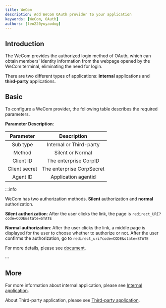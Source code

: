 ```yaml
---
title: WeCom
description: Add WeCom OAuth provider to your application
keywords: [WeCom, OAuth]
authors: [leo220yuyaodog]
---
```


## Introduction

The WeCom provides the authorized login method of OAuth, which can obtain members' identity information from
the webpage opened by the WeCom terminal, eliminating the need for login.

There are two different types of applications: **internal** applications and **third-party** applications.

## Basic

To configure a WeCom provider, the following table describes the required parameters.

**Parameter Description**:

| Parameter| Description|
|:---------: | :--------------------: |
|Sub type|   Internal or Third-party    |
| Method|    Silent or Normal           |
|Client ID|    The enterprise  CorpID  |
|Client secret|  The enterprise  CorpSecret  |
|Agent ID|      Application agentid           |

:::info

WeCom has two authorization methods. **Silent** authorization and **normal** authorization.

**Silent authorization**: After the user clicks the link, the page is `redirect_URI? code=CODE&state=STATE`

**Normal authorization**: After the user clicks the link, a middle page is displayed for the user to choose whether to
authorize or not. After the user confirms the authorization, go to `redirect_uri?code=CODE&state=STATE`

For more details, please see [document](https://developer.work.weixin.qq.com/document/path/91119).

:::

## More

For more information about internal application, please see [Internal application](https://developer.work.weixin.qq.com/document/path/91022).

About Third-party application, please see [Third-party application](https://developer.work.weixin.qq.com/document/path/91120).
